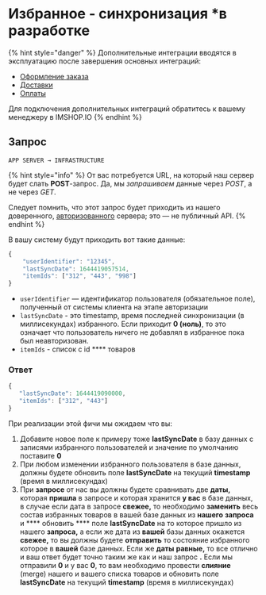 # Избранное - синхронизация \*в разработке

{% hint style="danger" %}
Дополнительные интеграции вводятся в эксплуатацию после завершения основных интеграций:

* [Оформление заказа](../oformlenie-zakaza.-dostavki-oplaty/order.md)
* [Доставки](../oformlenie-zakaza.-dostavki-oplaty/deliveries.md)
* [Оплаты](../oformlenie-zakaza.-dostavki-oplaty/payments.md)

Для подключения дополнительных интеграций обратитесь к вашему менеджеру в IMSHOP.IO
{% endhint %}

## Запрос

`APP SERVER → INFRASTRUCTURE`

{% hint style="info" %}
От вас потребуется URL, на который наш сервер будет слать **POST**-запрос. Да, мы _запрашиваем_ данные через _POST_, а не через _GET_.

Следует помнить, что этот запрос будет приходить из нашего доверенного, [авторизованного](../general.md#avtorizaciya-api) сервера; это — не публичный API.
{% endhint %}

В вашу систему будут приходить вот такие данные:

```javascript
{
    "userIdentifier": "12345",
    "lastSyncDate": 1644419057514,
    "itemIds": ["312", "443", "998"]
}
```

* `userIdentifier` — идентификатор пользователя (обязательное поле), полученный от системы клиента на этапе авторизации
* `lastSyncDate` - это timestamp, время последней синхронизации (в миллисекундах) избранного. Если приходит **0 (ноль)**, то это означает что пользователь ничего не добавлял в избранное пока был неавторизован.
* `itemIds` - список c id **** товаров

### Ответ

```javascript
{
   "lastSyncDate": 1644419090000,
   "itemIds": ["312", "443"]
}
```

При реализации этой фичи мы ожидаем что вы:

1. Добавите новое поле к примеру тоже **lastSyncDate** в базу данных с записями избранного пользователей и значение по умолчанию поставите **0**
2. При любом изменении избранного пользователя в базе данных, должны будете обновить поле **lastSyncDate** на текущий **timestamp** (время в миллисекундах)
3. При **запросе** от нас вы должны будете сравнивать две **даты,** которая **пришла** в запросе и которая хранится **у вас** в базе данных, в случае если дата в запросе **свежее,** то необходимо **заменить** весь состав избранных товаров в вашей базе данных из **нашего** **запроса** и **** обновить **** поле **lastSyncDate** на то которое пришло из нашего **запроса,** а если же дата из **вашей** базы данных окажется **свежее,** то вы должны будете **отправить** то состояние избранного которое в **вашей** базе данных. Если же **даты** **равные,** то все отлично и ваш ответ будет точно таким же как и наш запрос **.** Если мы отправили **0** и у вас **0**, то вам необходимо провести **слияние** (merge) нашего и вашего списка товаров и обновить поле **lastSyncDate** на текущий **timestamp** (время в миллисекундах)

